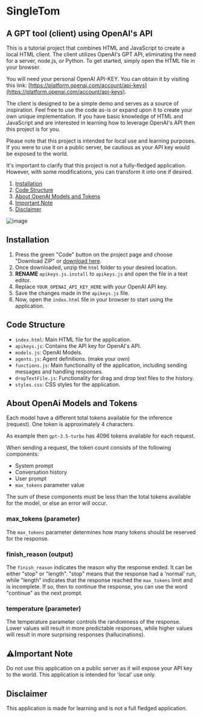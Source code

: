 # SingleTom
## A GPT tool (client) using OpenAI's API

This is a tutorial project that combines HTML and JavaScript to create a local HTML client. The client utilizes OpenAI's GPT API, eliminating the need for a server, node.js, or Python. To get started, simply open the HTML file in your browser.

You will need your personal OpenAI API-KEY. You can obtain it by visiting this link: [https://platform.openai.com/account/api-keys](https://platform.openai.com/account/api-keys).

The client is designed to be a simple demo and serves as a source of inspiration. Feel free to use the code as-is or expand upon it to create your own unique implementation. If you have basic knowledge of HTML and JavaScript and are interested in learning how to leverage OpenAI's API then this project is for you.

Please note that this project is intended for local use and learning purposes. If you were to use it on a public server, be cautious as your API key would be exposed to the world.

It's important to clarify that this project is not a fully-fledged application. However, with some modifications, you can transform it into one if desired.

1. [Installation](#installation)
2. [Code Structure](#code-structure)
3. [About OpenAI Models and Tokens](#about-openai-models-and-tokens)
4. [Important Note](#important-note)
5. [Disclaimer](#disclaimer)

![image](https://github.com/Slamsneider/SingleTom/assets/192285/5a2afdad-683f-4bcb-90a2-7747464278db)

## Installation
1. Press the green "Code" button on the project page and choose "Download ZIP" or [download here](https://github.com/Slamsneider/SingleTom/archive/refs/heads/main.zip).
2. Once downloaded, unzip the `html` folder to your desired location.
3. **RENAME** `apikeys.js.install` to `apikeys.js` and open the file in a text editor.
4. Replace `YOUR_OPENAI_API_KEY_HERE` with your OpenAI API key.
5. Save the changes made in the `apikeys.js` file.
6. Now, open the `index.html` file in your browser to start using the application.

## Code Structure

- `index.html`: Main HTML file for the application.
- `apikeys.js`: Contains the API key for OpenAI's API.
- `models.js`: OpenAI Models.
- `agents.js`: Agent definitions. (make your own)
- `functions.js`: Main functionality of the application, including sending messages and handling responses.
- `dropTextFile.js`: Functionality for drag and drop text files to the history.
- `styles.css`: CSS styles for the application.

## About OpenAi Models and Tokens
Each model have a different total tokens available for the inference (request). One token is approximately 4 characters.

As example then `gpt-3.5-turbo` has 4096 tokens available for each request.

When sending a request, the token count consists of the following components:

- System prompt
- Conversation history
- User prompt
- `max_tokens` parameter value

The sum of these components must be less than the total tokens available for the model, or else an error will occur.
### max_tokens (parameter)
The `max_tokens` parameter determines how many tokens should be reserved for the response.

### finish_reason (output)
The `finish_reason` indicates the reason why the response ended. It can be either "stop" or "length". "stop" means that the response had a 'normal' run, while "length" indicates that the response reached the `max_tokens` limit and is incomplete. If so, then to continue the response, you can use the word "continue" as the next prompt.

### temperature (parameter)
The temperature parameter controls the randomness of the response. Lower values will result in more predictable responses, while higher values will result in more surprising responses (hallucinations).


## ⚠️Important Note 

Do not use this application on a public server as it will expose your API key to the world. This application is intended for 'local' use only.

## Disclaimer

This application is made for learning and is not a full fledged application.
